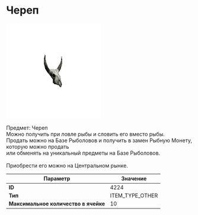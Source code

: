# Череп

![Item Image](../img/4224.webp?raw=true)

Предмет: Череп<br>Можно получить при ловле рыбы и словить его вместо рыбы.<br>Продать можно на Базе Рыболовов и получить в замен Рыбную Монету, которую можно продать<br>или обменять на уникальный предметы на Базе Рыболовов.<br><br>Приобрести его можно на Центральном рынке.


| Параметр | Значение |
|----------|----------|
| **ID** | 4224 |
| **Тип** | ITEM_TYPE_OTHER |
| **Максимальное количество в ячейке** | 10 |

